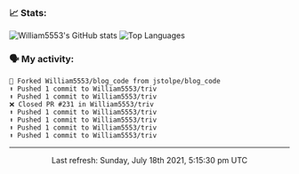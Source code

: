 ### 📈 Stats:
![William5553's GitHub stats](https://github-readme-stats.vercel.app/api?username=william5553&show_icons=true)
![Top Languages](https://github-readme-stats.vercel.app/api/top-langs/?username=william5553&langs_count=10&layout=compact)

### 🗣 My activity:
```
🍴 Forked William5553/blog_code from jstolpe/blog_code
⬆️ Pushed 1 commit to William5553/triv
⬆️ Pushed 1 commit to William5553/triv
❌ Closed PR #231 in William5553/triv
⬆️ Pushed 1 commit to William5553/triv
⬆️ Pushed 1 commit to William5553/triv
⬆️ Pushed 1 commit to William5553/triv
⬆️ Pushed 1 commit to William5553/triv
```

------------
<p align="center">Last refresh: Sunday, July 18th 2021, 5:15:30 pm UTC</p>
